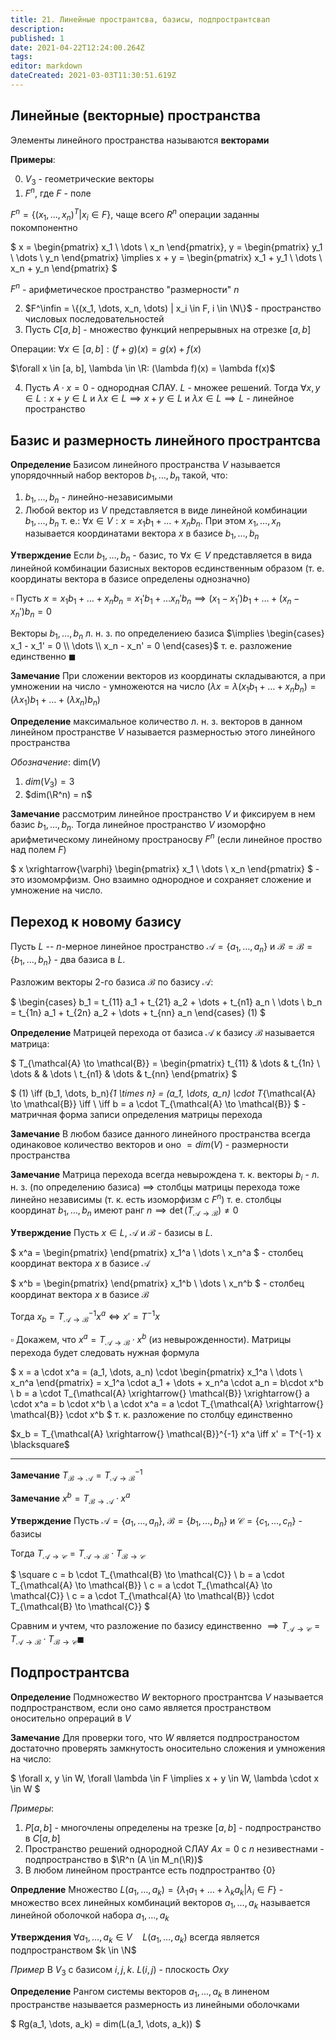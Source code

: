 ```yaml
---
title: 21. Линейные пространтсва, базисы, подпространтсвап
description: 
published: 1
date: 2021-04-22T12:24:00.264Z
tags: 
editor: markdown
dateCreated: 2021-03-03T11:30:51.619Z
---
```


## Линейные (векторные) пространства

Элементы линейного пространства называются **векторами**

**Примеры**:

0. $V_3$ - геометрические векторы
1. $F^n$, где $F$ - поле

$F^n = \{(x_1, \dots, x_n)^T | x_i \in F\}$, чаще всего $R^n$ операции заданны покомпонентно

$
x = \begin{pmatrix}
x_1 \\
\dots \\
x_n
\end{pmatrix}, 
y = \begin{pmatrix}
y_1 \\
\dots \\
y_n
\end{pmatrix} \implies 
x + y = \begin{pmatrix}
x_1 + y_1 \\
\dots \\
x_n + y_n
\end{pmatrix}
$

$F^n$ - арифметическое пространство "размерности" $n$

2. $F^\infin = \{(x_1, \dots, x_n, \dots) | x_i \in F, i \in \N\}$ - пространство числовых последовательностей
3. Пусть $C[a, b]$ - множество функций непрерывных на отрезке $[a, b]$

Операции: $\forall x \in [a, b]: (f + g)(x) = g(x) + f(x)$

$\forall x \in [a, b], \lambda \in \R: (\lambda f)(x) = \lambda f(x)$

4. Пусть $A \cdot x = 0$ - однородная СЛАУ. $L$ - множее решений. Тогда $\forall x, y \in L: x + y \in L$ и $\lambda x \in L \implies x + y \in L$ и $\lambda x \in L \implies L$ - линейное пространство

## Базис и размерность линейного пространтсва

**Определение** Базисом линейного пространства $V$ называется упорядочнный набор векторов $b_1, \dots, b_n$ такой, что:

1. $b_1, \dots, b_n$ - линейно-независимыми
2. Любой вектор из $V$ представляется в виде линейной комбинации $b_1, \dots, b_n$ т. е.: $\forall x \in V: x = x_1 b_1 + \dots + x_n b_n$. При этом $x_1, \dots, x_n$ называется координатами вектора $x$ в базисе $b_1, \dots, b_n$

**Утверждение** Если $b_1, \dots, b_n$ - базис, то $\forall x \in V$ представляется в вида линейной комбинации базисных векторов есдинственным образом (т. е. координаты вектора в базисе определены однозначно)

$\square$ Пусть $x = x_1 b_1 + \dots + x_n b_n = x_1' b_1 + \dots x_n' b_n \implies (x_1 - x_1')b_1 + \dots + (x_n - x_n')b_n = 0$

Векторы $b_1, \dots, b_n$ л. н. з. по определениею базиса $\implies \begin{cases}
x_1 - x_1' = 0 \\
\dots \\
x_n - x_n' = 0
\end{cases}$ т. е. разложение единственно $\blacksquare$

**Замечание** При сложении векторов из координаты складываются, а при умножении на число - умножеются на число ($\lambda x = \lambda(x_1 b_1 + \dots + x_n b_n) = (\lambda x_1) b_1 + \dots + (\lambda x_n) b_n$)

**Определение** максимальное количество л. н. з. векторов в данном линейном пространстве $V$ называется размерностью этого линейного пространства

*Обозначение*: $\text{dim}(V)$

1. $dim(V_3) = 3$
2. $dim(\R^n) = n$

**Замечание** рассмотрим линейное пространство $V$ и фиксируем в нем базис $b_1, \dots, b_n$. Тогда линейное пространство $V$ изоморфно арифметическому линейному пространосву $F^n$ (если линейное проство над полем $F$)

$
x \xrightarrow{\varphi} 
\begin{pmatrix}
x_1 \\
\dots \\
x_n
\end{pmatrix}
$ - это изомомрфизм. Оно взаимно однородное и сохраняет сложение и умножение на число.

## Переход к новому базису

Пусть $L$ -- $n$-мерное линейное пространство $\mathcal{A} = \{a_1, \dots, a_n\}$ и $\mathcal{B} = \mathcal{B} = \{b_1, \dots, b_n\}$ - два базиса в $L$.

Разложим векторы 2-го базиса $\mathcal{B}$ по базису $\mathcal{A}$:

$
\begin{cases}
b_1 = t_{11} a_1 + t_{21} a_2 + \dots + t_{n1} a_n \\
\dots \\
b_n = t_{1n} a_1 + t_{2n} a_2 + \dots + t_{nn} a_n
\end{cases} (1)
$

**Определение** Матрицей перехода от базиса $\mathcal{A}$ к базису $\mathcal{B}$ называется матрица:

$
T_{\mathcal{A} \to \mathcal{B}} = \begin{pmatrix}
t_{11} & \dots & t_{1n} \\
\dots &  & \dots \\
t_{n1} & \dots & t_{nn}
\end{pmatrix}
$

$
(1) \iff (b_1, \dots, b_n)_{1 \times n} = (a_1, \dots, a_n) \cdot T_{\mathcal{A} \to \mathcal{B}} \iff \\
\iff b = a \cdot T_{\mathcal{A} \to \mathcal{B}}
$ - матричная форма записи определения матрицы перехода

**Замечание** В любом базисе данного линейного пространства всегда одинаковое количество векторов и оно $= dim(V)$ - размерности пространства

**Замечание** Матрица перехода всегда невырождена т. к. векторы $b_i$ - л. н. з. (по определению базиса) $\implies$ столбцы матрицы перехода тоже линейно независимы (т. к. есть изоморфизм с $F^n$) т. е. столбцы координат $b_1, \dots, b_n$ имеют ранг $n \implies \det(T_{\mathcal{A} \to \mathcal{B}}) \not= 0$

**Утверждение** Пусть $x \in L$, $\mathcal{A}$ и $\mathcal{B}$ - базисы в $L$.

$
x^a = \begin{pmatrix}
\end{pmatrix}
x_1^a \\
\dots \\
x_n^a
$ - столбец координат вектора $x$ в базисе $\mathcal{A}$

$
x^b = \begin{pmatrix}
\end{pmatrix}
x_1^b \\
\dots \\
x_n^b
$ - столбец координат вектора $x$ в базисе $\mathcal{B}$

Тогда $x_b = T_{\mathcal{A} \to \mathcal{B}}^{-1} x^a \iff x' = T^{-1} x$

$\square$ Докажем, что $x^a = T_{\mathcal{A} \to \mathcal{B}} \cdot x^b$ (из невырожденности). Матрицы перехода будет следовать нужная формула

$
x = a \cdot x^a = (a_1, \dots, a_n) \cdot \begin{pmatrix}
x_1^a \\
\dots \\
x_n^a
\end{pmatrix} = x_1^a \cdot a_1 + \dots + x_n^a \cdot a_n = b\cdot x^b \\
b = a \cdot T_{\mathcal{A} \xrightarrow{} \mathcal{B}} \xrightarrow{} a \cdot x^a = b  \cdot x^b \\
a \cdot x^a = a \cdot T_{\mathcal{A} \xrightarrow{} \mathcal{B}} \cdot x^b
$ т. к. разложение по столбцу единственно 

$x_b = T_{\mathcal{A} \xrightarrow{} \mathcal{B}}^{-1} x^a \iff x' = T^{-1} x \blacksquare$

---

**Замечание** $T_{\mathcal{B} \to \mathcal{A}} = T_{\mathcal{A} \to \mathcal{B}}^{-1} {}$

**Замечание** $x^b = T_{\mathcal{B} \to \mathcal{A}} \cdot x^a$

**Утверждение** Пусть $\mathcal{A} = \{a_1, \dots, a_n\}$, $\mathcal{B} = \{b_1, \dots, b_n\}$ и $\mathcal{C} = \{c_1, \dots, c_n\}$ - базисы

Тогда $T_{\mathcal{A} \to \mathcal{C}} = T_{\mathcal{A} \to \mathcal{B}} \cdot T_{\mathcal{B} \to \mathcal{C}}$

$
\square c = b \cdot T_{\mathcal{B} \to \mathcal{C}} \\
b = a \cdot T_{\mathcal{A} \to \mathcal{B}} \\
c = a \cdot T_{\mathcal{A} \to \mathcal{C}} \\
c = a \cdot T_{\mathcal{A} \to \mathcal{B}} \cdot T_{\mathcal{B} \to \mathcal{C}}
$

Сравним и учтем, что разложение по базису единственно $\implies T_{\mathcal{A} \to \mathcal{C}} = T_{\mathcal{A} \to \mathcal{B}} \cdot T_{\mathcal{B} \to \mathcal{C}} \blacksquare$

## Подпространтсва

**Определение** Подмножество $W$ векторного пространтсва $V$ называется подпространством, если оно само является пространством оносительно опрераций в $V$

**Замечание** Для проверки того, что $W$ является подпространостом достаточно проверять замкнутость оносительно сложения и умножения на число:

$
\forall x, y \in W, \forall \lambda \in F \implies x + y \in W, \lambda \cdot x \in W
$

*Примеры*:
1. $P[a, b]$ - многочлены определены на трезке $[a, b]$ - подпространство в $C[a, b]$
2. Пространство решений однородной СЛАУ $Ax = 0$ с $n$ незивестнами - подпространство в $\R^n (A \in M_n(\R))$
2. В любом линейном пространтсе есть подпространтво $\{0\}$

**Опредление** Множество $L(a_1, \dots, a_k) = \{\lambda_1 a_1 + \dots + \lambda_k a_k | \lambda_i \in F\}$ - множество всех линейных комбинаций векторов $a_1, \dots, a_k$ называется линейной оболочкой набора $a_1, \dots, a_k$

**Утверждения** $\forall a_1, \dots, a_k \in V \quad L(a_1, \dots, a_k)$ всегда является подпространством $k \in \N$

*Пример* В $V_3$ с базисом $i, j, k$. $L(i, j)$ - плоскость $Oxy$

**Определение** Рангом системы векторов $a_1, \dots, a_k$ в линеном пространстве называется размерность из линейными оболочками

$
Rg(a_1, \dots, a_k) = dim(L(a_1, \dots, a_k))
$
